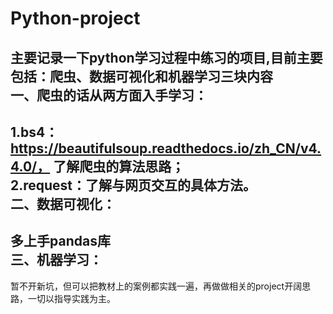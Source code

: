 # Python-project
主要记录一下python学习过程中练习的项目,目前主要包括：爬虫、数据可视化和机器学习三块内容<br>
一、爬虫的话从两方面入手学习：<br>
-------------------------
 1.bs4：https://beautifulsoup.readthedocs.io/zh_CN/v4.4.0/， 了解爬虫的算法思路；<br>
 2.request：了解与网页交互的具体方法。<br>
二、数据可视化：<br>
---------------
多上手pandas库<br>
三、机器学习：<br>
--------------
暂不开新坑，但可以把教材上的案例都实践一遍，再做做相关的project开阔思路，一切以指导实践为主。<br>
